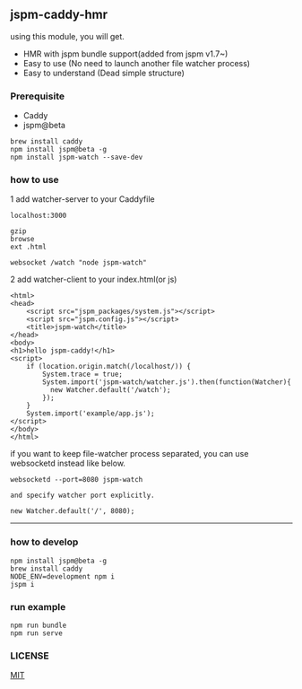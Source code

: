 ## jspm-caddy-hmr
using this module, you will get.
- HMR with jspm bundle support(added from jspm v1.7~)
- Easy to use (No need to launch another file watcher process)
- Easy to understand (Dead simple structure)

### Prerequisite
- Caddy
- jspm@beta

```
brew install caddy
npm install jspm@beta -g
npm install jspm-watch --save-dev
```

### how to use
1 add watcher-server to your Caddyfile

```
localhost:3000

gzip
browse
ext .html

websocket /watch "node jspm-watch"
```

2 add watcher-client to your index.html(or js)

```
<html>
<head>
    <script src="jspm_packages/system.js"></script>
    <script src="jspm.config.js"></script>
    <title>jspm-watch</title>
</head>
<body>
<h1>hello jspm-caddy!</h1>
<script>
    if (location.origin.match(/localhost/)) {
        System.trace = true;
        System.import('jspm-watch/watcher.js').then(function(Watcher){
          new Watcher.default('/watch');
        });
    }
    System.import('example/app.js');
</script>
</body>
</html>
```

if you want to keep file-watcher process separated,
you can use websocketd instead like below.

```
websocketd --port=8080 jspm-watch

and specify watcher port explicitly.

new Watcher.default('/', 8080);
```

---

### how to develop
```
npm install jspm@beta -g
brew install caddy
NODE_ENV=development npm i
jspm i
```

### run example
```
npm run bundle
npm run serve
```

### LICENSE
[MIT](https://opensource.org/licenses/MIT)
